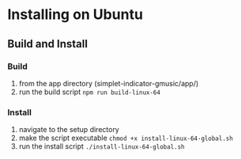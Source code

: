 # Installing on Ubuntu
## Build and Install
### Build
1. from the app directory (simplet-indicator-gmusic/app/)
2. run the build script
`npm run build-linux-64`
### Install
1. navigate to the setup directory
2. make the script executable
`chmod +x install-linux-64-global.sh`
3. run the install script
`./install-linux-64-global.sh`
